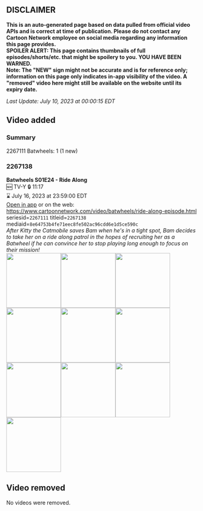 ## DISCLAIMER
**This is an auto-generated page based on data pulled from official video APIs and is correct at time of publication. Please do not contact any Cartoon Network employee on social media regarding any information this page provides.**  
**SPOILER ALERT: This page contains thumbnails of full episodes/shorts/etc. that might be spoilery to you. YOU HAVE BEEN WARNED.**  
**Note: The "NEW" sign might not be accurate and is for reference only; information on this page only indicates in-app visibility of the video. A "removed" video here might still be available on the website until its expiry date.**  

_Last Update: July 10, 2023 at 00:00:15 EDT_
## Video added
### Summary
2267111 Batwheels: 1 (1 new)  
### 2267138
**Batwheels S01E24 - Ride Along**  
🆕 TV-Y 🔒 11:17  
⌛ July 16, 2023 at 23:59:00 EDT  
[Open in app](https://cnvideo.sercomkc.org/redirector.html?type=cnapp&seriesid=1000000000093702&titleid=2267138&mediaid=8e64753b4fe71eec8fe502ac96cdd6e1d5ce590c) or on the web: https://www.cartoonnetwork.com/video/batwheels/ride-along-episode.html  
seriesid=`2267111` titleid=`2267138` mediaid=`8e64753b4fe71eec8fe502ac96cdd6e1d5ce590c`  
_After Kitty the Catmobile saves Bam when he's in a tight spot, Bam decides to take her on a ride along patrol in the hopes of recruiting her as a Batwheel if he can convince her to stop playing long enough to focus on their mission!_  
<a href="https://s3.amazonaws.com/cartoonorchestrator/2267138_001_1280x720.jpg"><img src="https://s3.amazonaws.com/cartoonorchestrator/2267138_001_640x360.jpg" height="144px" /></a><a href="https://s3.amazonaws.com/cartoonorchestrator/2267138_002_1280x720.jpg"><img src="https://s3.amazonaws.com/cartoonorchestrator/2267138_002_640x360.jpg" height="144px" /></a><a href="https://s3.amazonaws.com/cartoonorchestrator/2267138_003_1280x720.jpg"><img src="https://s3.amazonaws.com/cartoonorchestrator/2267138_003_640x360.jpg" height="144px" /></a><a href="https://s3.amazonaws.com/cartoonorchestrator/2267138_004_1280x720.jpg"><img src="https://s3.amazonaws.com/cartoonorchestrator/2267138_004_640x360.jpg" height="144px" /></a><a href="https://s3.amazonaws.com/cartoonorchestrator/2267138_005_1280x720.jpg"><img src="https://s3.amazonaws.com/cartoonorchestrator/2267138_005_640x360.jpg" height="144px" /></a><a href="https://s3.amazonaws.com/cartoonorchestrator/2267138_006_1280x720.jpg"><img src="https://s3.amazonaws.com/cartoonorchestrator/2267138_006_640x360.jpg" height="144px" /></a><a href="https://s3.amazonaws.com/cartoonorchestrator/2267138_007_1280x720.jpg"><img src="https://s3.amazonaws.com/cartoonorchestrator/2267138_007_640x360.jpg" height="144px" /></a><a href="https://s3.amazonaws.com/cartoonorchestrator/2267138_008_1280x720.jpg"><img src="https://s3.amazonaws.com/cartoonorchestrator/2267138_008_640x360.jpg" height="144px" /></a><a href="https://s3.amazonaws.com/cartoonorchestrator/2267138_009_1280x720.jpg"><img src="https://s3.amazonaws.com/cartoonorchestrator/2267138_009_640x360.jpg" height="144px" /></a><a href="https://s3.amazonaws.com/cartoonorchestrator/2267138_010_1280x720.jpg"><img src="https://s3.amazonaws.com/cartoonorchestrator/2267138_010_640x360.jpg" height="144px" /></a>
## Video removed
No videos were removed.  
